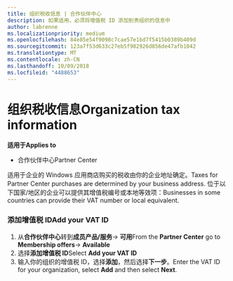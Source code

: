 ```yaml
---
title: 组织税收信息 | 合作伙伴中心
description: 如果适用，必须将增值税 ID 添加到贵组织的信息中
author: labrenne
ms.localizationpriority: medium
ms.openlocfilehash: 84e85e54f9098c7cae57e1bd7f5415b0389b409d
ms.sourcegitcommit: 123a7f53d633c27eb5f982926d856de47afb1042
ms.translationtype: MT
ms.contentlocale: zh-CN
ms.lasthandoff: 10/09/2018
ms.locfileid: "4488653"
---
```

# <a name="organization-tax-information"></a><span data-ttu-id="4bef4-103">组织税收信息</span><span class="sxs-lookup"><span data-stu-id="4bef4-103">Organization tax information</span></span>

**<span data-ttu-id="4bef4-104">适用于</span><span class="sxs-lookup"><span data-stu-id="4bef4-104">Applies to</span></span>**

-  <span data-ttu-id="4bef4-105">合作伙伴中心</span><span class="sxs-lookup"><span data-stu-id="4bef4-105">Partner Center</span></span>

<span data-ttu-id="4bef4-106">适用于企业的 Windows 应用商店购买的税收由你的企业地址确定。</span><span class="sxs-lookup"><span data-stu-id="4bef4-106">Taxes for Partner Center purchases are determined by your business address.</span></span> <span data-ttu-id="4bef4-107">位于以下国家/地区的企业可以提供其增值税编号或本地等效项：</span><span class="sxs-lookup"><span data-stu-id="4bef4-107">Businesses in some countries can provide their VAT number or local equivalent.</span></span>

### <a name="add-your-vat-id"></a><span data-ttu-id="4bef4-108">添加增值税 ID</span><span class="sxs-lookup"><span data-stu-id="4bef4-108">Add your VAT ID</span></span>

1.  <span data-ttu-id="4bef4-109">从**合作伙伴中心**转到**成员产品/服务**-> **可用**</span><span class="sxs-lookup"><span data-stu-id="4bef4-109">From the **Partner Center** go to **Membership offers**-> **Available**</span></span>
2.  <span data-ttu-id="4bef4-110">选择**添加增值税 ID**</span><span class="sxs-lookup"><span data-stu-id="4bef4-110">Select **Add your VAT ID**</span></span>
3.  <span data-ttu-id="4bef4-111">输入你的组织的增值税 ID，选择**添加**，然后选择**下一步**。</span><span class="sxs-lookup"><span data-stu-id="4bef4-111">Enter the VAT ID for your organization, select **Add** and then select **Next**.</span></span>





 



